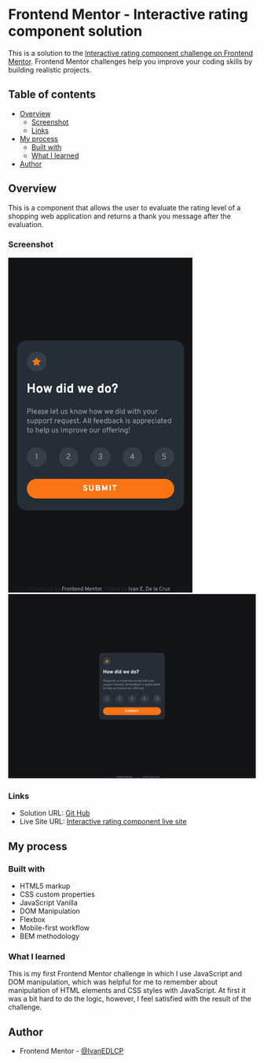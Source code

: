 # Frontend Mentor - Interactive rating component solution

This is a solution to the [Interactive rating component challenge on Frontend Mentor](https://www.frontendmentor.io/challenges/interactive-rating-component-koxpeBUmI). Frontend Mentor challenges help you improve your coding skills by building realistic projects. 

## Table of contents

- [Overview](#overview)
  - [Screenshot](#screenshot)
  - [Links](#links)
- [My process](#my-process)
  - [Built with](#built-with)
  - [What I learned](#what-i-learned)
- [Author](#author)

## Overview

This is a component that allows the user to evaluate the rating level of a shopping web application and returns a thank you message after the evaluation.

### Screenshot

![Mobile view](./screenshots/Mobile%20version.png)
![Desktop view](./screenshots/Desktop%20version.png)

### Links

- Solution URL: [Git Hub](https://github.com/IvanEDLCP/Interactive-rating-component)
- Live Site URL: [Interactive rating component live site](https://ivanedlcp.github.io/Interactive-rating-component/)

## My process

### Built with

- HTML5 markup
- CSS custom properties
- JavaScript Vanilla
- DOM Manipulation
- Flexbox
- Mobile-first workflow
- BEM methodology

### What I learned

This is my first Frontend Mentor challenge in which I use JavaScript and DOM manipulation, which was helpful for me to remember about manipulation of HTML elements and CSS styles with JavaScript. At first it was a bit hard to do the logic, however, I feel satisfied with the result of the challenge.

## Author

- Frontend Mentor - [@IvanEDLCP](https://www.frontendmentor.io/profile/IvanEDLCP)
